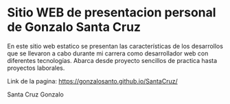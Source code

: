 # Sitio WEB de presentacion personal de Gonzalo Santa Cruz

En este sitio web estatico se presentan las características de los 
desarrollos que se llevaron a cabo durante mi carrera como desarrollador
web con diferentes tecnologías. Abarca desde proyecto sencillos de practica
hasta proyectos laborales.

Link de la pagina: https://gonzalosanto.github.io/SantaCruz/

Santa Cruz Gonzalo
